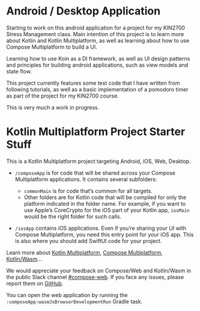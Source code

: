 # Android / Desktop Application
Starting to work on this android application for a project for my KIN2700 Stress Management class.
Main intention of this project is to learn more about Kotlin and Kotlin Multiplatform, as well
as learning about how to use Compose Multiplatform to build a UI.

Learning how to use Koin as a DI framework, as well as UI design patterns and principles for building
android applications, such as view models and state flow.

This project currently features some test code that I have written from following tutorials, as well
as a basic implementation of a pomodoro timer as part of the project for my KIN2700 course.

This is very much a work in progress.

# Kotlin Multiplatform Project Starter Stuff
This is a Kotlin Multiplatform project targeting Android, iOS, Web, Desktop.

* `/composeApp` is for code that will be shared across your Compose Multiplatform applications.
  It contains several subfolders:
  - `commonMain` is for code that’s common for all targets.
  - Other folders are for Kotlin code that will be compiled for only the platform indicated in the folder name.
    For example, if you want to use Apple’s CoreCrypto for the iOS part of your Kotlin app,
    `iosMain` would be the right folder for such calls.

* `/iosApp` contains iOS applications. Even if you’re sharing your UI with Compose Multiplatform, 
  you need this entry point for your iOS app. This is also where you should add SwiftUI code for your project.


Learn more about [Kotlin Multiplatform](https://www.jetbrains.com/help/kotlin-multiplatform-dev/get-started.html),
[Compose Multiplatform](https://github.com/JetBrains/compose-multiplatform/#compose-multiplatform),
[Kotlin/Wasm](https://kotl.in/wasm/)…

We would appreciate your feedback on Compose/Web and Kotlin/Wasm in the public Slack channel [#compose-web](https://slack-chats.kotlinlang.org/c/compose-web).
If you face any issues, please report them on [GitHub](https://github.com/JetBrains/compose-multiplatform/issues).

You can open the web application by running the `:composeApp:wasmJsBrowserDevelopmentRun` Gradle task.